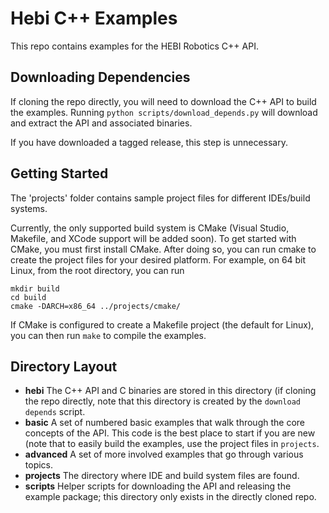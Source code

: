 # Hebi C++ Examples

This repo contains examples for the HEBI Robotics C++ API.

## Downloading Dependencies

If cloning the repo directly, you will need to download the C++ API to build the
examples.  Running `python scripts/download_depends.py` will download and
extract the API and associated binaries.

If you have downloaded a tagged release, this step is unnecessary.

## Getting Started

The 'projects' folder contains sample project files for different IDEs/build
systems.

Currently, the only supported build system is CMake (Visual Studio, Makefile,
and XCode support will be added soon).  To get started with CMake, you must
first install CMake.  After doing so, you can run cmake to create the project
files for your desired platform.  For example, on 64 bit Linux, from the root
directory, you can run

```
mkdir build
cd build
cmake -DARCH=x86_64 ../projects/cmake/
```

If CMake is configured to create a Makefile project (the default for Linux), you
can then run `make` to compile the examples.

## Directory Layout

- **hebi** The C++ API and C binaries are stored in this directory (if cloning
the repo directly, note that this directory is created by the `download depends`
script.
- **basic** A set of numbered basic examples that walk through the core concepts
of the API.  This code is the best place to start if you are new (note that to
easily build the examples, use the project files in `projects`.
- **advanced** A set of more involved examples that go through various topics.
- **projects** The directory where IDE and build system files are found.
- **scripts** Helper scripts for downloading the API and releasing the example
package; this directory only exists in the directly cloned repo.

